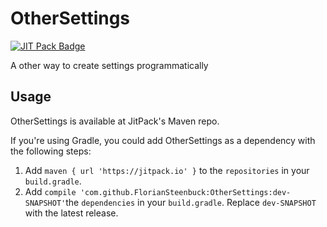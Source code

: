 # OtherSettings
[![JIT Pack Badge](https://jitpack.io/v/FlorianSteenbuck/OtherSettings.svg)](https://jitpack.io/#FlorianSteenbuck/OtherSettings)


A other way to create settings programmatically

## Usage

OtherSettings is available at JitPack's Maven repo.

If you're using Gradle, you could add OtherSettings as a dependency with the following steps:

1. Add `maven { url 'https://jitpack.io' }` to the `repositories` in your `build.gradle`.
2. Add `compile 'com.github.FlorianSteenbuck:OtherSettings:dev-SNAPSHOT'`the `dependencies` in your `build.gradle`. Replace `dev-SNAPSHOT` with the latest release.
